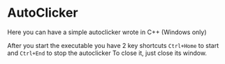 # AutoClicker
Here you can have a simple autoclicker wrote in C++ (Windows only)

After you start the executable you have 2 key shortcuts ``Ctrl+Home`` to start and ``Ctrl+End`` to stop the autoclicker
To close it, just close its window.
